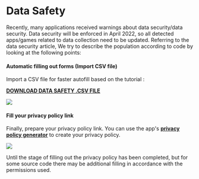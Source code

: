 # Data Safety

Recently, many applications received warnings about data security/data security. Data security will be enforced in April 2022, so all detected apps/games related to data collection need to be updated. Referring to the data security article, We try to describe the population according to code by looking at the following points:

#### Automatic filling out forms (Import CSV file) <a href="#automatic-filling-out-forms-import-csv-file" id="automatic-filling-out-forms-import-csv-file"></a>

Import a CSV file for faster autofill based on the tutorial :

[**DOWNLOAD DATA SAFETY .CSV FILE**](https://drive.google.com/uc?export=download\&id=1QadLLbf835agEYj4ze9Q85hu---vuEfc)

![](https://solodroid.gitbook.io/~gitbook/image?url=https%3A%2F%2Fblogger.googleusercontent.com%2Fimg%2Fa%2FAVvXsEh-rF0j_jd18FqLnN-TjGAbPpErgp1LZhZpqjMOV7TXFQwZ4v5h97v5ZTSSmGnN6oyN0K2tpcXJE6CkXDMEFhGTU4e_B0P8bE6YAkHPPMv3_qEwzc79Z4RmIXtqyXtB8Uz9ZG5YfcmAtTa5uthfuAOyRj4kBYQJZko0OmLqV_ynhtW5JXm1ydNwafhA%3Ds16000\&width=768\&dpr=4\&quality=100\&sign=7aef2978\&sv=2)

#### Fill your privacy policy link <a href="#fill-your-privacy-policy-link" id="fill-your-privacy-policy-link"></a>

Finally, prepare your privacy policy link. You can use the app's [**privacy policy generator**](https://app-privacy-policy-generator.firebaseapp.com/) to create your privacy policy.

![](https://solodroid.gitbook.io/~gitbook/image?url=https%3A%2F%2Fblogger.googleusercontent.com%2Fimg%2Fa%2FAVvXsEjeb5kOgnlqzyvew0KzvSncCCpdmWvyk3SxtthRft_cwDbfHmez28z4ed3WczHPpuxnmNDWyRYPS_Cb1qXeh-v7Ul6lqxzJkPzd0b5e0dLp6tiv02WiLNG-jFS-DaipUHhp0nUss7lLj6Qbb0_ybUSjPJ-3wmdWkTr_utjWOEOACLr7MmstmEsDOBhT%3Ds16000\&width=768\&dpr=4\&quality=100\&sign=17d03573\&sv=2)

Until the stage of filling out the privacy policy has been completed, but for some source code there may be additional filling in accordance with the permissions used.
